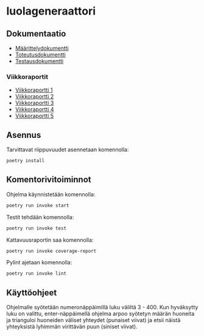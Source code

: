 # luolageneraattori

## Dokumentaatio

- [Määrittelydokumentti](https://github.com/Nuutti20K/luolageneraattori/blob/master/dokumentaatio/maarittelydokumentti.md)
- [Toteutusdokumentti](https://github.com/Nuutti20K/luolageneraattori/blob/master/dokumentaatio/toteutusdokumentti.md)
- [Testausdokumentti](https://github.com/Nuutti20K/luolageneraattori/blob/master/dokumentaatio/testausdokumentti.md)

### Viikkoraportit

- [Viikkoraportti 1](https://github.com/Nuutti20K/luolageneraattori/blob/master/dokumentaatio/viikkoraportit/viikkoraportti1.md)
- [Viikkoraportti 2](https://github.com/Nuutti20K/luolageneraattori/blob/master/dokumentaatio/viikkoraportit/viikkoraportti2.md)
- [Viikkoraportti 3](https://github.com/Nuutti20K/luolageneraattori/blob/master/dokumentaatio/viikkoraportit/viikkoraportti3.md)
- [Viikkoraportti 4](https://github.com/Nuutti20K/luolageneraattori/blob/master/dokumentaatio/viikkoraportit/viikkoraportti4.md)
- [Viikkoraportti 5](https://github.com/Nuutti20K/luolageneraattori/blob/master/dokumentaatio/viikkoraportit/viikkoraportti5.md)

## Asennus
Tarvittavat riippuvuudet asennetaan komennolla:
```bash
poetry install
```
## Komentorivitoiminnot
Ohjelma käynnistetään komennolla:
```bash
poetry run invoke start
```
Testit tehdään komennolla: 
```bash
poetry run invoke test
```
Kattavuusraportin saa komennolla: 
```bash
poetry run invoke coverage-report
```
Pylint ajetaan komennolla:
```bash
poetry run invoke lint
```

## Käyttöohjeet
Ohjelmalle syötetään numeronäppäimillä luku väliltä 3 - 400. Kun hyväksytty luku on valittu, enter-näppäimellä ohjelma arpoo syötetyn määrän huoneita ja trianguloi huoneiden väliset yhteydet (punaiset viivat) ja etsii näistä yhteyksistä lyhimmän virittävän puun (siniset viivat).